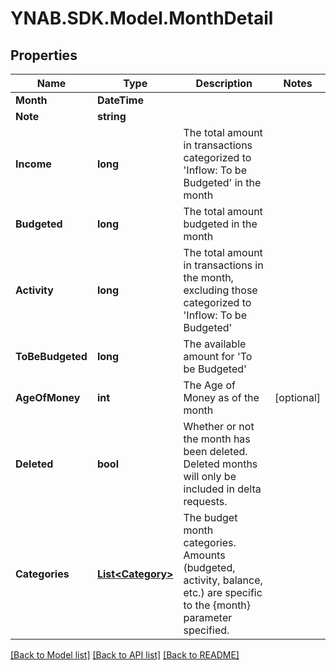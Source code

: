 # YNAB.SDK.Model.MonthDetail
## Properties

Name | Type | Description | Notes
------------ | ------------- | ------------- | -------------
**Month** | **DateTime** |  | 
**Note** | **string** |  | 
**Income** | **long** | The total amount in transactions categorized to &#39;Inflow: To be Budgeted&#39; in the month | 
**Budgeted** | **long** | The total amount budgeted in the month | 
**Activity** | **long** | The total amount in transactions in the month, excluding those categorized to &#39;Inflow: To be Budgeted&#39; | 
**ToBeBudgeted** | **long** | The available amount for &#39;To be Budgeted&#39; | 
**AgeOfMoney** | **int** | The Age of Money as of the month | [optional] 
**Deleted** | **bool** | Whether or not the month has been deleted.  Deleted months will only be included in delta requests. | 
**Categories** | [**List&lt;Category&gt;**](Category.md) | The budget month categories.  Amounts (budgeted, activity, balance, etc.) are specific to the {month} parameter specified. | 

[[Back to Model list]](../README.md#documentation-for-models) [[Back to API list]](../README.md#documentation-for-api-endpoints) [[Back to README]](../README.md)

